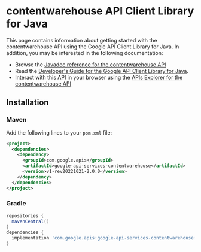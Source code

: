 # contentwarehouse API Client Library for Java



This page contains information about getting started with the contentwarehouse API
using the Google API Client Library for Java. In addition, you may be interested
in the following documentation:

* Browse the [Javadoc reference for the contentwarehouse API][javadoc]
* Read the [Developer's Guide for the Google API Client Library for Java][google-api-client].
* Interact with this API in your browser using the [APIs Explorer for the contentwarehouse API][api-explorer]

## Installation

### Maven

Add the following lines to your `pom.xml` file:

```xml
<project>
  <dependencies>
    <dependency>
      <groupId>com.google.apis</groupId>
      <artifactId>google-api-services-contentwarehouse</artifactId>
      <version>v1-rev20221021-2.0.0</version>
    </dependency>
  </dependencies>
</project>
```

### Gradle

```gradle
repositories {
  mavenCentral()
}
dependencies {
  implementation 'com.google.apis:google-api-services-contentwarehouse:v1-rev20221021-2.0.0'
}
```

[javadoc]: https://googleapis.dev/java/google-api-services-contentwarehouse/latest/index.html
[google-api-client]: https://github.com/googleapis/google-api-java-client/
[api-explorer]: https://developers.google.com/apis-explorer/#p/contentwarehouse/v1/
